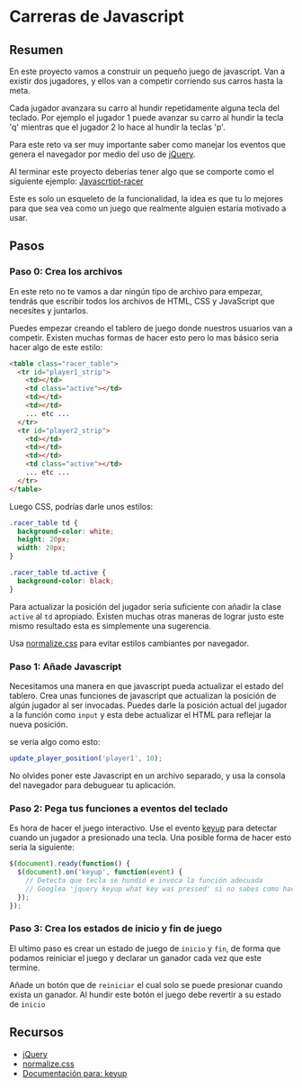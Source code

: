 # Carreras de Javascript

## Resumen

En este proyecto vamos a construir un pequeño juego de javascript. Van a existir dos jugadores, y ellos van a competir corriendo sus carros hasta la meta.

Cada jugador avanzara su carro al hundir repetidamente alguna tecla del teclado. Por ejemplo el jugador 1 puede avanzar su carro al hundir la tecla 'q' mientras que el jugador 2 lo hace al hundir la teclas 'p'.

Para este reto va ser muy importante saber como manejar los eventos que genera el navegador por medio del uso de [jQuery][].

Al terminar este proyecto deberías tener algo que se comporte como el siguiente ejemplo: [Javascrtipt-racer](https://juan267.github.io/javascript-racer/)

Este es solo un esqueleto de la funcionalidad, la idea es que tu lo mejores para que sea vea como un juego que realmente alguien estaría motivado a usar.

## Pasos


### Paso 0: Crea los archivos

En este reto no te vamos a dar ningún tipo de archivo para empezar, tendrás que escribir todos los archivos de HTML, CSS y JavaScript que necesites y juntarlos.

Puedes empezar creando el tablero de juego donde nuestros usuarios van a competir. Existen muchas formas de hacer esto pero lo mas básico seria hacer algo de este estilo:

```html
<table class="racer_table">
  <tr id="player1_strip">
    <td></td>
    <td class="active"></td>
    <td></td>
    <td></td>
    ... etc ...
  </tr>
  <tr id="player2_strip">
    <td></td>
    <td></td>
    <td></td>
    <td class="active"></td>
    ... etc ...
  </tr>
</table>
```

Luego CSS, podrías darle unos estilos:


```css
.racer_table td {
  background-color: white;
  height: 20px;
  width: 20px;
}

.racer_table td.active {
  background-color: black;
}
```

Para actualizar la posición del jugador seria suficiente con añadir la clase `active` al `td` apropiado. Existen muchas otras maneras de lograr justo este mismo resultado esta es simplemente una sugerencia.

Usa [normalize.css][] para evitar estilos cambiantes por navegador.

### Paso 1: Añade Javascript

Necesitamos una manera en que javascript pueda actualizar el estado del tablero. Crea unas funciones de javascript que actualizan la posición de algún jugador al ser invocadas. Puedes darle la posición actual del jugador a la función como `input` y esta debe actualizar el HTML para reflejar la nueva posición.

se vería algo como esto:

```javascript
update_player_position('player1', 10);
```

No olvides poner este Javascript en un archivo separado, y usa la consola del navegador para debuguear tu aplicación.

### Paso 2: Pega tus funciones a eventos del teclado

Es hora de hacer el juego interactivo. Use el evento [keyup][] para detectar cuando un jugador a presionado una tecla. Una posible forma de hacer esto seria la siguiente:


```javascript
$(document).ready(function() {
  $(document).on('keyup', function(event) {
    // Detecta que tecla se hundió e invoca la función adecuada
    // Googlea 'jquery keyup what key was pressed' si no sabes como hacer esto
  });
});
```

### Paso 3: Crea los estados de inicio y fin de juego

El ultimo paso es crear un estado de juego de `inicio` y `fin`, de forma que podamos reiniciar el juego y declarar un ganador cada vez que este termine.

Añade un botón que de `reiniciar` el cual solo se puede presionar cuando exista un ganador. Al hundir este botón el juego debe revertir a su estado de `inicio`

## Recursos

* [jQuery][]
* [normalize.css][]
* [Documentación para: keyup][keyup]


[jQuery]: http://learn.jquery.com/about-jquery/
[normalize.css]: http://necolas.github.com/normalize.css/
[keyup]: http://api.jquery.com/keyup/
